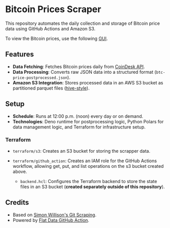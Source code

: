 # Bitcoin Prices Scraper

This repository automates the daily collection and storage of Bitcoin price data using GitHub Actions and Amazon S3.

To view the Bitcoin prices, use the following [GUI](https://flatgithub.com/YangWu1227/flat-bitcoin-price).

## Features

- **Data Fetching**: Fetches Bitcoin prices daily from [CoinDesk API](https://api.coindesk.com/v2/bpi/currentprice.json).
- **Data Processing**: Converts raw JSON data into a structured format (`btc-price-postprocessed.json`).
- **Amazon S3 Integration**: Stores processed data in an AWS S3 bucket as partitioned parquet files ([hive-style](https://delta.io/blog/pros-cons-hive-style-partionining/)).

## Setup

- **Schedule**: Runs at 12:00 p.m. (noon) every day or on demand.
- **Technologies**: Deno runtime for postprocessing logic, Python Polars for data management logic, and Terraform for infrastructure setup.

### Terraform

* `terraform/s3`: Creates an S3 bucket for storing the scrapper data.

* `terraform/github_action`: Creates an IAM role for the GitHub Actions workflow, allowing get, put, and list operations on the s3 bucket created above.

    - `backend.hcl`: Configures the Terraform backend to store the state files in an S3 bucket (**created separately outside of this repository**).

## Credits

- Based on [Simon Willison's Git Scraping](https://simonwillison.net/2020/Oct/9/git-scraping/).
- Powered by [Flat Data GitHub Action](https://next.github.com/projects/flat-data/).
